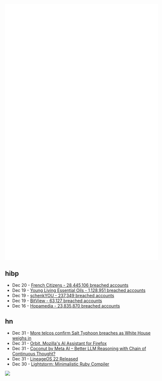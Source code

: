 ![Metrics](https://raw.githubusercontent.com/phixion/phixion/master/metrics.svg)

## hibp

<!--
for https://github.com/phixion/phixion/blob/main/.github/workflows/feeds.yml
-->
<!--START_SECTION:haveibeenpwnd-->
- Dec 20 - [French Citizens - 28,445,106 breached accounts](https://haveibeenpwned.com/PwnedWebsites#FrenchCitizens)
- Dec 19 - [Young Living Essential Oils - 1,128,951 breached accounts](https://haveibeenpwned.com/PwnedWebsites#YoungLivingEssentialOils)
- Dec 19 - [schenkYOU - 237,349 breached accounts](https://haveibeenpwned.com/PwnedWebsites#schenkYOU)
- Dec 19 - [BitView - 63,127 breached accounts](https://haveibeenpwned.com/PwnedWebsites#BitView)
- Dec 16 - [Hopamedia - 23,835,870 breached accounts](https://haveibeenpwned.com/PwnedWebsites#Hopamedia)
<!--END_SECTION:haveibeenpwnd-->

## hn

<!--
for https://github.com/phixion/phixion/blob/main/.github/workflows/feeds.yml
-->
<!--START_SECTION:hn-->
- Dec 31 - [More telcos confirm Salt Typhoon breaches as White House weighs in](https://www.theregister.com/2024/12/30/att_verizon_confirm_salt_typhoon_breach/)
- Dec 31 - [Orbit. Mozilla's AI Assistant for Firefox](https://orbitbymozilla.com/)
- Dec 31 - [Coconut by Meta AI – Better LLM Reasoning with Chain of Continuous Thought?](https://aipapersacademy.com/chain-of-continuous-thought/)
- Dec 31 - [LineageOS 22 Released](https://lineageos.org/Changelog-29/)
- Dec 30 - [Lightstorm: Minimalistic Ruby Compiler](https://blog.llvm.org/posts/2024-12-03-minimalistic-ruby-compiler/)
<!--END_SECTION:hn-->

<!--
for https://yhype.me
-->
![](https://hit.yhype.me/github/profile?user_id=13013670)
